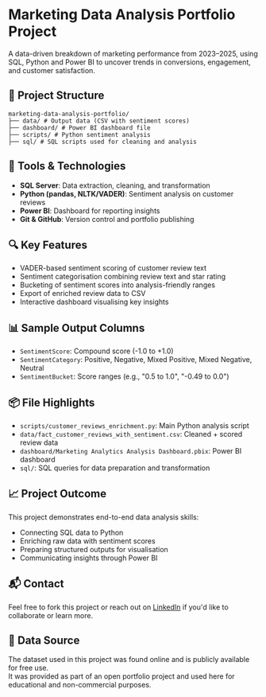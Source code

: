 # Marketing Data Analysis Portfolio Project

A data-driven breakdown of marketing performance from 2023–2025, using SQL, Python and Power BI to uncover trends in conversions, engagement, and customer satisfaction.

## 📁 Project Structure
```
marketing-data-analysis-portfolio/
├── data/ # Output data (CSV with sentiment scores)
├── dashboard/ # Power BI dashboard file
├── scripts/ # Python sentiment analysis
├── sql/ # SQL scripts used for cleaning and analysis
```

## 🔧 Tools & Technologies

- **SQL Server**: Data extraction, cleaning, and transformation
- **Python (pandas, NLTK/VADER)**: Sentiment analysis on customer reviews
- **Power BI**: Dashboard for reporting insights
- **Git & GitHub**: Version control and portfolio publishing

## 🔍 Key Features

- VADER-based sentiment scoring of customer review text
- Sentiment categorisation combining review text and star rating
- Bucketing of sentiment scores into analysis-friendly ranges
- Export of enriched review data to CSV
- Interactive dashboard visualising key insights

## 📊 Sample Output Columns

- `SentimentScore`: Compound score (-1.0 to +1.0)
- `SentimentCategory`: Positive, Negative, Mixed Positive, Mixed Negative, Neutral
- `SentimentBucket`: Score ranges (e.g., "0.5 to 1.0", "-0.49 to 0.0")

## 📦 File Highlights

- `scripts/customer_reviews_enrichment.py`: Main Python analysis script
- `data/fact_customer_reviews_with_sentiment.csv`: Cleaned + scored review data
- `dashboard/Marketing Analytics Analysis Dashboard.pbix`: Power BI dashboard
- `sql/`: SQL queries for data preparation and transformation

## 📈 Project Outcome

This project demonstrates end-to-end data analysis skills:
- Connecting SQL data to Python
- Enriching raw data with sentiment scores
- Preparing structured outputs for visualisation
- Communicating insights through Power BI

## 📬 Contact

Feel free to fork this project or reach out on [LinkedIn](https://linkedin.com/in/YOURNAME) if you'd like to collaborate or learn more.

## 📌 Data Source

The dataset used in this project was found online and is publicly available for free use.  
It was provided as part of an open portfolio project and used here for educational and non-commercial purposes.

